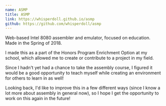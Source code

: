 ```yaml
---
name: ASMP
title: ASMP
link: https://whisperdoll.github.io/asmp
github: https://github.com/whisperdoll/asmp
---
```

Web-based Intel 8080 assembler and emulator, focused on education. Made in the Spring of 2018.

I made this as a part of the Honors Program Enrichment Option at my school, which allowed me to create or contribute to a project in my field.

Since I hadn't yet had a chance to take the assembly course, I figured it would be a good opportunity to teach myself while creating an environment for others to learn in as well!

Looking back, I'd like to improve this in a few different ways (since I know a lot more about assembly in general now), so I hope I get the opportunity to work on this again in the future!